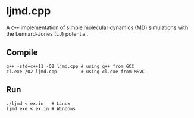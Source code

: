 # ljmd.cpp
A `C++` implementation of simple molecular dynamics (MD) simulations with the Lennard-Jones (LJ) potential. 

## Compile

```
g++ -std=c++11 -O2 ljmd.cpp # using g++ from GCC
cl.exe /O2 ljmd.cpp         # using cl.exe from MSVC
```

## Run

```
./ljmd < ex.in   # Linux
ljmd.exe < ex.in # Windows
```
